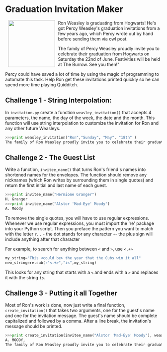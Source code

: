 # Graduation Invitation Maker
<img src="https://s3.amazonaws.com/after-school-assets/weasley.jpg" width="150" align="left" hspace="10">
Ron Weasley is graduating from Hogwarts! He's got Percy Weasley's graduation invitations from a few years ago, which Percy wrote out by hand before sending them via owl post.

The family of Percy Weasley proudly invite you to celebrate their graduation from Hogwarts on Saturday the 22nd of June. Festivities will be held at The Burrow. See you then!"

Percy could have saved a lot of time by using the magic of programming to automate this task. Help Ron get these invitations printed quickly so he can spend more time playing Quidditch.


## Challenge 1 - String Interpolation:
In `invitation.py` create a function `weasley_invitation()` that accepts 4 parameters, the name, the day of the week, the date and the month.  This function will use string interpolation to customize the invitation for Ron and any other future Weasleys.

```python
>>>print weasley_invitation("Ron","Sunday", "May", "18th" )
The family of Ron Weasley proudly invite you to celebrate their graduation from Hogwarts on Sunday the May of 18th. Festivities will be held at The Burrow. See you then!

```

## Challenge 2 - The Guest List
Write a function, `invitee_name()` that turns Ron's friend's names into shortened names for the envelopes. The function should remove any nicknames (which Ron writes by surrounding them in single quotes) and return the first initial and last name of each guest.

```python
>>>print invitee_name("Hermione Granger")
H. Granger
>>>print invitee_name("Alstor 'Mad-Eye' Moody")
A. Moody
```

To remove the single quotes, you will have to use regular expressions. Whenever we use regular expressions, you must import the 're' package into your Python script. Then you preface the pattern you want to match with the letter `r`.
`.` - the dot stands for any character
`+`- the plus sign will include anything after that character

For example, to search for anything between `<` and `>`, use `<.+>`
```python
my_string="This <could be> the year that the Cubs win it all"
new_string=re.sub(r"<.+>","is",my_string)
```
This looks for any string that starts with a `<` and ends with a `>` and replaces it with the string `is`.

## Challenge 3 - Putting it all Together
Most of Ron's work is done, now just write a final function, `create_invitation()` that takes two arguments, one for the guest's name and one for the invitation message. The guest's name should be complete capitalized and followed by a comma. After a line break, the invitation's message should be printed.

```python
>>>print create_invitation(invitee_name("Alstor 'Mad-Eye' Moody"), weasley_invitation("Ron","Sunday", "May", "18th" ))
A. MOODY,
The family of Ron Weasley proudly invite you to celebrate their graduation from Hogwarts on Sunday the May of 18th. Festivities will be held at The Burrow. See you then!
```
